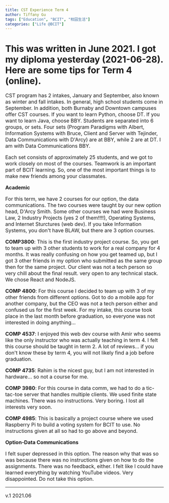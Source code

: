 ```yaml
---
title: CST Experience Term 4
author: Tiffany Gu
tags: ["Education", "BCIT", "校园生活"] 
categories: ["Life @BCIT"]
---
```

  
# This was written in June 2021. I got my diploma yesterday (2021-06-28). Here are some tips for Term 4 (online).
<font size="3">


<!-- wp:paragraph -->
<p>CST program has 2 intakes, January and September, also known as winter and fall intakes. In general, high school students come in September. In addition, both Burnaby and Downtown campuses offer CST courses. If you want to learn Python, choose DT. If you want to learn Java, choose BBY. Students are separated into 6 groups, or sets. Four sets (Program Paradigms with Albert, Information Systems with Bruce, Client and Server with Tejinder, Data Communications with D'Arcy) are at BBY, while 2 are at DT. I am with Data Communications BBY.</p>
<!-- /wp:paragraph -->

<!-- wp:paragraph -->
<p>Each set consists of approximately 25 students, and we got to work closely on most of the courses. Teamwork is an important part of BCIT learning. So, one of the most important things is to make new friends among your classmates.</p>
<!-- /wp:paragraph -->

<!-- wp:paragraph -->
<p><strong>Academic</strong></p>
<!-- /wp:paragraph -->

<!-- wp:paragraph -->
<p>For this term, we have 2 courses for our option, the data communications. The two courses were taught by our new option head, D'Arcy Smith. Some other courses we had were Business Law, 2 Industry Projects (yes 2 of them!!!!), Operating Systems, and Internet Sturctures (web dev). If you take Information Systems, you don't have BLAW, but there are 3 option courses. </p>
<!-- /wp:paragraph -->

<!-- wp:paragraph -->
<p><strong>COMP3800</strong>: This is the first industry project course. So, you get to team up with 3 other students to work for a real company for 4 months. It was really confusing on how you get teamed up, but I got 3 other friends in my option who submitted as the same group then for the same project. Our client was not a tech person so very chill about the final result. very open to any technical stack. We chose React and NodeJS.</p>
<!-- /wp:paragraph -->

<!-- wp:paragraph -->
<p><strong>COMP 4800</strong>: For this course I decided to team up with 3 of my other friends from different options. Got to do a mobile app for another company, but the CEO was not a tech person either and confused us for the first week. For my intake, this course took place in the last month before graduation, so everyone was not interested in doing anything... </p>
<!-- /wp:paragraph -->

<!-- wp:paragraph -->
<p><strong>COMP 4537</strong>: I enjoyed this web dev course with Amir who seems like the only instructor who was actually teaching in term 4. I felt this course should be taught in term 2. A lot of reviews... if you don't know these by term 4, you will not likely find a job before graduation. </p>
<!-- /wp:paragraph -->

<!-- wp:paragraph -->
<p><strong>COMP 4735</strong>: Rahim is the nicest guy, but I am not interested in hardware... so not a course for me. </p>
<!-- /wp:paragraph -->

<!-- wp:paragraph -->
<p><strong>COMP 3980</strong>: For this course in data comm, we had to do a tic-tac-toe server that handles multiple clients. We used finite state machines. There was no instructions. Very boring. I lost all interests very soon. </p>
<!-- /wp:paragraph -->

<!-- wp:paragraph -->
<p><strong>COMP 4985</strong>: This is basically a project course where we used Raspberry Pi to build a voting system for BCIT to use. No instructions given at all so had to go above and beyond.</p>
<!-- /wp:paragraph -->

<!-- wp:paragraph -->
<p><strong>Option-Data Communications</strong></p>
<!-- /wp:paragraph -->

<!-- wp:paragraph -->
<p>I felt super depressed in this option. The reason why that was so was because there was no instructions given on how to do the assignments. There was no feedback, either. I felt like I could have learned everything by watching YouTube videos. Very disappointed. Do not take this option.</p>
<!-- /wp:paragraph -->  

--- 
v.1 2021.06  

</font>
